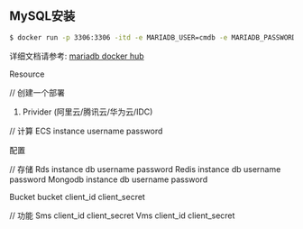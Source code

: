



## MySQL安装

```sh
$ docker run -p 3306:3306 -itd -e MARIADB_USER=cmdb -e MARIADB_PASSWORD=123456 -e MARIADB_ROOT_PASSWORD=123456 --name mysql   mariadb:latest
```

详细文档请参考: [mariadb docker hub](https://hub.docker.com/_/mariadb)



Resource


// 创建一个部署
1. Privider (阿里云/腾讯云/华为云/IDC)


// 计算
ECS     instance         username   password



配置

// 存储
Rds       instance  db    username   password
Redis     instance  db    username   password
Mongodb   instance  db    username   password


Bucket              bucket client_id client_secret

// 功能
Sms                 client_id client_secret
Vms                 client_id client_secret